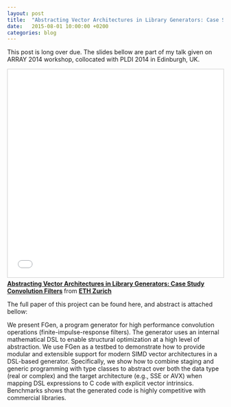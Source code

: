 ```yaml
---
layout: post
title:  "Abstracting Vector Architectures in Library Generators: Case Study Convolution Filters"
date:   2015-08-01 10:00:00 +0200
categories: blog
---
```


This post is long over due. The slides bellow are part of my talk given on ARRAY 2014 workshop, collocated with PLDI 2014 in Edinburgh, UK.

<iframe src="//www.slideshare.net/slideshow/embed_code/key/9oBmaZTl7h8gTA" width="595" height="485" frameborder="0" marginwidth="0" marginheight="0" scrolling="no" style="border:1px solid #CCC; border-width:1px; margin-bottom:5px; max-width: 100%;" allowfullscreen> </iframe> <div style="margin-bottom:5px"> <strong> <a href="//www.slideshare.net/astojanov/abstracting-vector-architectures-in-library-generators-case-study-convolution-filters" title="Abstracting Vector Architectures in Library Generators: Case Study Convolution Filters" target="_blank">Abstracting Vector Architectures in Library Generators: Case Study Convolution Filters</a> </strong> from <strong><a target="_blank" href="//www.slideshare.net/astojanov">ETH Zurich</a></strong> </div>

The full paper of this project can be found here, and abstract is attached bellow:

We present FGen, a program generator for high performance convolution operations (finite-impulse-response filters). The generator uses an internal mathematical DSL to enable structural optimization at a high level of abstraction. We use FGen as a testbed to demonstrate how to provide modular and extensible support for modern SIMD vector architectures in a DSL-based generator. Specifically, we show how to combine staging and generic programming with type classes to abstract over both the data type (real or complex) and the target architecture (e.g., SSE or AVX) when mapping DSL expressions to C code with explicit vector intrinsics. Benchmarks shows that the generated code is highly competitive with commercial libraries.